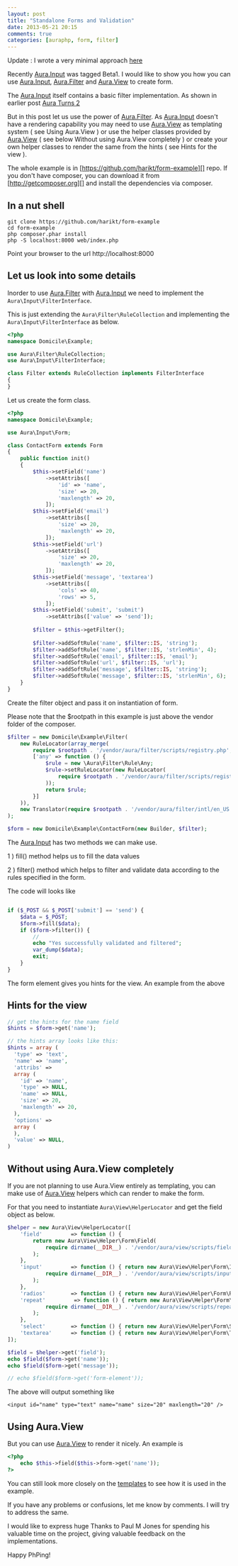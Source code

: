 ```yaml
---
layout: post
title: "Standalone Forms and Validation"
date: 2013-05-21 20:15
comments: true
categories: [auraphp, form, filter]
---
```


Update : I wrote a very minimal approach [here][]

Recently [Aura.Input][] was tagged Beta1. I would like to show you how you 
can use [Aura.Input][], [Aura.Filter][] and [Aura.View][] to create form.

The [Aura.Input][] itself contains a basic filter implementation. As shown 
in earlier post [Aura Turns 2][]

But in this post let us use the power of [Aura.Filter][]. As [Aura.Input][]
doesn't have a rendering capability you may need to use [Aura.View][] as 
templating system ( see Using Aura.View ) or use the helper classes provided by [Aura.View][] 
( see below Without using Aura.View completely )
or create your own helper classes to render the same from the hints
( see Hints for the view ).

The whole example is in [https://github.com/harikt/form-example][] repo.
If you don't have composer, you can download it from [http://getcomposer.org][]
and install the dependencies via composer.

In a nut shell
--------------

```
git clone https://github.com/harikt/form-example
cd form-example
php composer.phar install
php -S localhost:8000 web/index.php
```

Point your browser to the url http://localhost:8000

Let us look into some details
-----------------------------

Inorder to use [Aura.Filter][] with [Aura.Input][] we need to implement the 
`Aura\Input\FilterInterface`.

This is just extending the `Aura\Filter\RuleCollection` and implementing 
the `Aura\Input\FilterInterface` as below.

```php
<?php
namespace Domicile\Example;

use Aura\Filter\RuleCollection;
use Aura\Input\FilterInterface;

class Filter extends RuleCollection implements FilterInterface
{
}

```

Let us create the form class.

```php
<?php
namespace Domicile\Example;

use Aura\Input\Form;

class ContactForm extends Form
{
    public function init()
    {
        $this->setField('name')
            ->setAttribs([
                'id' => 'name',
                'size' => 20,
                'maxlength' => 20,
            ]);
        $this->setField('email')
            ->setAttribs([
                'size' => 20,
                'maxlength' => 20,
            ]);
        $this->setField('url')
            ->setAttribs([
                'size' => 20,
                'maxlength' => 20,
            ]);
        $this->setField('message', 'textarea')
            ->setAttribs([
                'cols' => 40,
                'rows' => 5,
            ]);
        $this->setField('submit', 'submit')
            ->setAttribs(['value' => 'send']);
        
        $filter = $this->getFilter();
        
        $filter->addSoftRule('name', $filter::IS, 'string');
        $filter->addSoftRule('name', $filter::IS, 'strlenMin', 4);
        $filter->addSoftRule('email', $filter::IS, 'email');
        $filter->addSoftRule('url', $filter::IS, 'url');
        $filter->addSoftRule('message', $filter::IS, 'string');
        $filter->addSoftRule('message', $filter::IS, 'strlenMin', 6);
    }
}

```

Create the filter object and pass it on instantiation of form. 

Please note that the $rootpath in this example is just above the vendor 
folder of the composer.

```php
$filter = new Domicile\Example\Filter(
    new RuleLocator(array_merge(
        require $rootpath . '/vendor/aura/filter/scripts/registry.php',
        ['any' => function () {
            $rule = new \Aura\Filter\Rule\Any;
            $rule->setRuleLocator(new RuleLocator(
                require $rootpath . '/vendor/aura/filter/scripts/registry.php'
            ));
            return $rule;
        }]
    )),
    new Translator(require $rootpath . '/vendor/aura/filter/intl/en_US.php')
);

$form = new Domicile\Example\ContactForm(new Builder, $filter);
```

The [Aura.Input][] has two methods we can make use. 

1 ) fill() method helps us to fill the data values

2 ) filter() method which helps to filter and validate data according to 
the rules specified in the form.

The code will looks like

```php

if ($_POST && $_POST['submit'] == 'send') {
    $data = $_POST;
    $form->fill($data);
    if ($form->filter()) {
        //
        echo "Yes successfully validated and filtered";
        var_dump($data);
        exit;
    }
}
```

The form element gives you hints for the view. An example from the above

Hints for the view
------------------

```php
// get the hints for the name field
$hints = $form->get('name');

// the hints array looks like this:
$hints = array (
  'type' => 'text',
  'name' => 'name',
  'attribs' => 
  array (
    'id' => 'name',
    'type' => NULL,
    'name' => NULL,
    'size' => 20,
    'maxlength' => 20,
  ),
  'options' => 
  array (
  ),
  'value' => NULL,
)
```

Without using Aura.View completely
----------------------------------

If you are not planning to use Aura.View entirely as templating, you can 
make use of [Aura.View][] helpers which can render to make the form.

For that you need to instantiate `Aura\View\HelperLocator` and get the 
field object as below.

```php
$helper = new Aura\View\HelperLocator([
    'field'         => function () { 
        return new Aura\View\Helper\Form\Field(
            require dirname(__DIR__) . '/vendor/aura/view/scripts/field_registry.php'
        ); 
    },
    'input'         => function () { return new Aura\View\Helper\Form\Input(
            require dirname(__DIR__) . '/vendor/aura/view/scripts/input_registry.php'
        ); 
    },
    'radios'        => function () { return new Aura\View\Helper\Form\Radios(new Aura\View\Helper\Form\Input\Checked); },
    'repeat'         => function () { return new Aura\View\Helper\Form\Repeat(
            require dirname(__DIR__) . '/vendor/aura/view/scripts/repeat_registry.php'
        ); 
    },
    'select'        => function () { return new Aura\View\Helper\Form\Select; },
    'textarea'      => function () { return new Aura\View\Helper\Form\Textarea; },
]);

$field = $helper->get('field');
echo $field($form->get('name'));
echo $field($form->get('message'));

// echo $field($form->get('form-element'));

```

The above will output something like

`<input id="name" type="text" name="name" size="20" maxlength="20" />`

Using Aura.View
---------------

But you can use [Aura.View][] to render it nicely. An example is 

```php
<?php
    echo $this->field($this->form->get('name'));
?>
```
You can still look more closely on the [templates][] to see how it is used
in the example.

If you have any problems or confusions, let me know by comments. 
I will try to address the same.

I would like to express huge Thanks to Paul M Jones for spending his 
valuable time on the project, giving valuable feedback on the implementations.

Happy PhPing!

[Aura Turns 2]: http://harikt.com/blog/2013/02/22/aura-turns-2/
[Aura.Input]: http://auraphp.com/Aura.Input/
[Aura.Filter]: http://auraphp.com/Aura.Filter/
[Aura.View]: http://auraphp.com/Aura.View/
[https://github.com/harikt/form-example]: https://github.com/harikt/form-example
[templates]: https://github.com/harikt/form-example/blob/master/templates/default.php
[http://getcomposer.org]: http://getcomposer.org
[here]: http://harikt.com/blog/2013/05/23/standalone-form-for-php/
